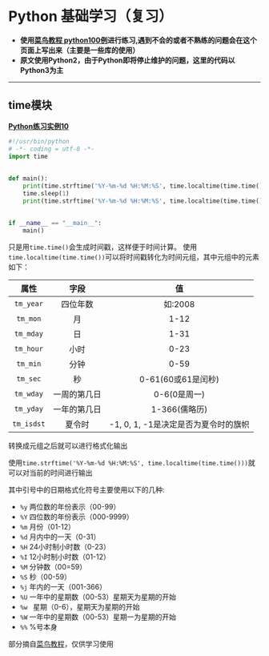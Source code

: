 # Python 基础学习（复习）

+ **使用[菜鸟教程 python100例](http://www.runoob.com/python/python-100-examples.html?tdsourcetag=s_pctim_aiomsg)进行练习,遇到不会的或者不熟练的问题会在这个页面上写出来（主要是一些库的使用）**
+ **原文使用Python2，由于Python即将停止维护的问题，这里的代码以Python3为主**

---

## time模块

**[Python练习实例10](http://www.runoob.com/python/python-exercise-example10.html)**

```python
#!/usr/bin/python
# -*- coding = utf-8 -*-
import time
	
	
def main():
    print(time.strftime('%Y-%m-%d %H:%M:%S', time.localtime(time.time())))
    time.sleep(1)
    print(time.strftime('%Y-%m-%d %H:%M:%S', time.localtime(time.time())))
	
	
if __name__ == "__main__":
    main()
```

只是用``time.time()``会生成时间戳，这样便于时间计算。
使用``time.localtime(time.time())``可以将时间戳转化为时间元组，其中元组中的元素如下：

|属性|字段|值|
|:---:|:---:|:---:|
|``tm_year``|四位年数|如:2008|
|``tm_mon``|月|1-12|
|``tm_mday``|日|1-31|
|``tm_hour``|小时|0-23|
|``tm_min``|分钟|0-59|
|``tm_sec``|秒|0-61(60或61是闰秒)|
|``tm_wday``|一周的第几日|0-6(0是周一)|
|``tm_yday``|一年的第几日|1-366(儒略历)|
|``tm_isdst``|夏令时|-1, 0, 1, -1是决定是否为夏令时的旗帜|

转换成元组之后就可以进行格式化输出

使用``time.strftime('%Y-%m-%d %H:%M:%S', time.localtime(time.time()))``就可以对当前的时间进行输出

其中引号中的日期格式化符号主要使用以下的几种:

+ ``%y`` 两位数的年份表示（00-99）
+ ``%Y`` 四位数的年份表示（000-9999）
+ ``%m`` 月份（01-12）
+ ``%d`` 月内中的一天（0-31）
+ ``%H`` 24小时制小时数（0-23）
+ ``%I`` 12小时制小时数（01-12）
+ ``%M`` 分钟数（00=59）
+ ``%S`` 秒（00-59）
+ ``%j`` 年内的一天（001-366）
+ ``%U`` 一年中的星期数（00-53）星期天为星期的开始
+ ``%w `` 星期（0-6），星期天为星期的开始
+ ``%W`` 一年中的星期数（00-53）星期一为星期的开始
+ ``%%`` %号本身

部分摘自[菜鸟教程](http://www.runoob.com/python/python-date-time.html)，仅供学习使用